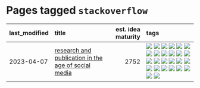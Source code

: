# Pages tagged `stackoverflow`

|last_modified|title|est. idea maturity|tags
|:---|:---|---:|:---|
|2023-04-07|[research and publication in the age of social media](../research-and-social.md)|2752|[![](https://img.shields.io/badge/tag-arxiv-37db7)](../tags/arxiv.md) [![](https://img.shields.io/badge/tag-citation-fae99e)](../tags/citation.md) [![](https://img.shields.io/badge/tag-corrections-67053)](../tags/corrections.md) [![](https://img.shields.io/badge/tag-credit-fdf6a0)](../tags/credit.md) [![](https://img.shields.io/badge/tag-curation-288446)](../tags/curation.md) [![](https://img.shields.io/badge/tag-discoverability-cd61a2)](../tags/discoverability.md) [![](https://img.shields.io/badge/tag-discussion-274569)](../tags/discussion.md) [![](https://img.shields.io/badge/tag-feed-95c41e)](../tags/feed.md) [![](https://img.shields.io/badge/tag-git-35d2ce)](../tags/git.md) [![](https://img.shields.io/badge/tag-git-35d2ce)](../tags/git.md) [![](https://img.shields.io/badge/tag-historyofscience-6a13a1)](../tags/historyofscience.md) [![](https://img.shields.io/badge/tag-mastodon-7fafe1)](../tags/mastodon.md) [![](https://img.shields.io/badge/tag-openreview-7385b0)](../tags/openreview.md) [![](https://img.shields.io/badge/tag-paperswithcode-539c8)](../tags/paperswithcode.md) [![](https://img.shields.io/badge/tag-platform-b61d4d)](../tags/platform.md) [![](https://img.shields.io/badge/tag-publication-e168be)](../tags/publication.md) [![](https://img.shields.io/badge/tag-reproducibility-b4bfb)](../tags/reproducibility.md) [![](https://img.shields.io/badge/tag-research-1fc7b)](../tags/research.md) [![](https://img.shields.io/badge/tag-retractions-17673)](../tags/retractions.md) [![](https://img.shields.io/badge/tag-search-a7221f)](../tags/search.md) [![](https://img.shields.io/badge/tag-socialmedia-b0d845)](../tags/socialmedia.md) [![](https://img.shields.io/badge/tag-stackoverflow-6ee5de)](../tags/stackoverflow.md) [![](https://img.shields.io/badge/tag-subscription-48b79f)](../tags/subscription.md) [![](https://img.shields.io/badge/tag-transparency-3c3258)](../tags/transparency.md) [![](https://img.shields.io/badge/tag-twitter-5aa8d1)](../tags/twitter.md) [![](https://img.shields.io/badge/tag-validation-c34d1)](../tags/validation.md)|